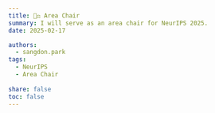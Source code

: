 ```yaml
---
title: 🧑‍⚖️ Area Chair
summary: I will serve as an area chair for NeurIPS 2025.
date: 2025-02-17

authors:
  - sangdon.park
tags:
  - NeurIPS
  - Area Chair
  
share: false
toc: false
---
```


